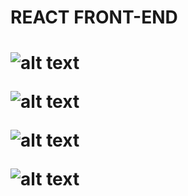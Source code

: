 <h1>REACT FRONT-END<h1>



![alt text](https://i.imgur.com/hwMpdPu.png)

![alt text](https://i.imgur.com/FE09Zbz.png)

![alt text](https://i.imgur.com/M2ptabz.png)

![alt text](https://i.imgur.com/Kyaj8sd.png)

